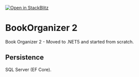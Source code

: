 [![Open in StackBlitz](https://developer.stackblitz.com/img/open_in_stackblitz.svg)](https://stackblitz.com/github/SocialParasite/BookOrganizer2)

# BookOrganizer 2
Book Organizer 2 - Moved to .NET5 and started from scratch.

## Persistence
SQL Server (EF Core).

